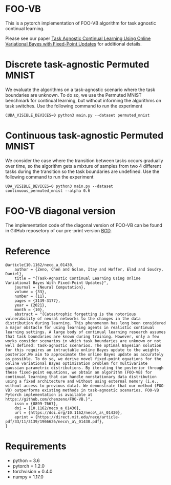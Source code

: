 # FOO-VB
This is a pytorch implementation of FOO-VB algorithm for task agnostic continual learning. 

Please see our paper [Task Agnostic Continual Learning Using Online Variational Bayes with Fixed-Point Updates](https://arxiv.org/abs/2010.00373) for additional details.

# Discrete task-agnostic Permuted MNIST
We evaluate the algorithms on a task-agnostic scenario where the task boundaries are unknown. To do so, we use the Permuted MNIST benchmark for continual learning, but without informing the algorithms on task switches. Use the following command to run the experiment

```
CUDA_VISIBLE_DEVICES=0 python3 main.py --dataset permuted_mnist
```

# Continuous task-agnostic Permuted MNIST
We consider the case where the transition between tasks occurs gradually over time, so
the algorithm gets a mixture of samples from two 4 different tasks during the transition so the task boundaries are undefined. Use the following command to run the experiment
```
UDA_VISIBLE_DEVICES=0 python3 main.py --dataset continuous_permuted_mnist --alpha 0.6
```

# FOO-VB diagonal version 
The implementation code of the diagonal version of FOO-VB can be found in GitHub reposetory of our pre-print version [BGD](https://github.com/igolan/bgd).

# Reference
```
@article{10.1162/neco_a_01430,
    author = {Zeno, Chen and Golan, Itay and Hoffer, Elad and Soudry, Daniel},
    title = "{Task-Agnostic Continual Learning Using Online Variational Bayes With Fixed-Point Updates}",
    journal = {Neural Computation},
    volume = {33},
    number = {11},
    pages = {3139-3177},
    year = {2021},
    month = {10},
    abstract = "{Catastrophic forgetting is the notorious vulnerability of neural networks to the changes in the data distribution during learning. This phenomenon has long been considered a major obstacle for using learning agents in realistic continual learning settings. A large body of continual learning research assumes that task boundaries are known during training. However, only a few works consider scenarios in which task boundaries are unknown or not well defined: task-agnostic scenarios. The optimal Bayesian solution for this requires an intractable online Bayes update to the weights posterior.We aim to approximate the online Bayes update as accurately as possible. To do so, we derive novel fixed-point equations for the online variational Bayes optimization problem for multivariate gaussian parametric distributions. By iterating the posterior through these fixed-point equations, we obtain an algorithm (FOO-VB) for continual learning that can handle nonstationary data distribution using a fixed architecture and without using external memory (i.e., without access to previous data). We demonstrate that our method (FOO-VB) outperforms existing methods in task-agnostic scenarios. FOO-VB Pytorch implementation is available at https://github.com/chenzeno/FOO-VB.}",
    issn = {0899-7667},
    doi = {10.1162/neco_a_01430},
    url = {https://doi.org/10.1162/neco\_a\_01430},
    eprint = {https://direct.mit.edu/neco/article-pdf/33/11/3139/1966626/neco\_a\_01430.pdf},
}
```

# Requirements
* python = 3.6 
* pytorch = 1.2.0 
* torchvision = 0.4.0 
* numpy = 1.17.0
